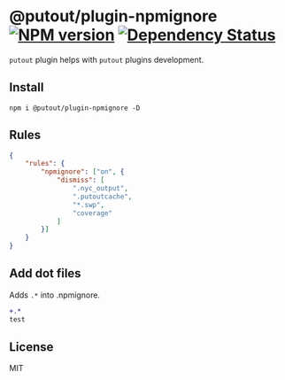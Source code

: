 # @putout/plugin-npmignore [![NPM version][NPMIMGURL]][NPMURL] [![Dependency Status][DependencyStatusIMGURL]][DependencyStatusURL]

[NPMIMGURL]:                https://img.shields.io/npm/v/@putout/plugin-npmignore.svg?style=flat&longCache=true
[NPMURL]:                   https://npmjs.org/package/@putout/plugin-npmignore"npm"

[DependencyStatusURL]:      https://david-dm.org/coderaiser/putout?path=packages/plugin-npmignore
[DependencyStatusIMGURL]:   https://david-dm.org/coderaiser/putout.svg?path=packages/plugin-npmignore

`putout` plugin helps with `putout` plugins development.

## Install

```
npm i @putout/plugin-npmignore -D
```

## Rules

```json
{
    "rules": {
        "npmignore": ["on", {
            "dismiss": [
                ".nyc_output",
                ".putoutcache",
                "*.swp",
                "coverage"
            ]
        }]
    }
}
```

## Add dot files

Adds `.*` into .npmignore.

```diff
+.*
test
```

## License

MIT

